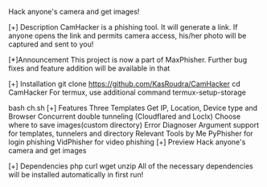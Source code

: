 Hack anyone's camera and get images!
    
   

[+] Description
CamHacker is a phishing tool. It will generate a link. If anyone opens the link and permits camera access, his/her photo will be captured and sent to you!

[*]Announcement
This project is now a part of MaxPhisher. Further bug fixes and feature addition will be available in that

[+] Installation
git clone https://github.com/KasRoudra/CamHacker
cd CamHacker
For termux, use additional command termux-setup-storage

bash ch.sh
[+] Features
Three Templates
Get IP, Location, Device type and Browser
Concurrent double tunneling (Cloudflared and Loclx)
Choose where to save images(custom directory)
Error Diagnoser
Argument support for templates, tunnelers and directory
Relevant Tools by Me
PyPhisher for login phishing
VidPhisher for video phishing
[+] Preview
Hack anyone's camera and get images

[+] Dependencies
php
curl
wget
unzip
All of the necessary dependencies will be installed automatically in first run!
